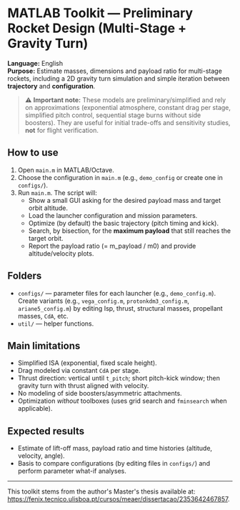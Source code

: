 
# MATLAB Toolkit — Preliminary Rocket Design (Multi-Stage + Gravity Turn)

**Language:** English  
**Purpose:** Estimate masses, dimensions and payload ratio for multi-stage rockets, including a 2D gravity turn simulation and simple iteration between **trajectory** and **configuration**.

> ⚠️ **Important note:** These models are preliminary/simplified and rely on approximations (exponential atmosphere, constant drag per stage, simplified pitch control, sequential stage burns without side boosters). They are useful for initial trade-offs and sensitivity studies, **not** for flight verification.

## How to use
1. Open `main.m` in MATLAB/Octave.
2. Choose the configuration in `main.m` (e.g., `demo_config` or create one in `configs/`).
3. Run `main.m`. The script will:
   - Show a small GUI asking for the desired payload mass and target orbit altitude.
   - Load the launcher configuration and mission parameters.
   - Optimize (by default) the basic trajectory (pitch timing and kick).
   - Search, by bisection, for the **maximum payload** that still reaches the target orbit.
   - Report the payload ratio (= m_payload / m0) and provide altitude/velocity plots.

## Folders
- `configs/` — parameter files for each launcher (e.g., `demo_config.m`).  
  Create variants (e.g., `vega_config.m`, `protonkdm3_config.m`, `ariane5_config.m`) by editing Isp, thrust, structural masses, propellant masses, `CdA`, etc.
- `util/` — helper functions.

## Main limitations
- Simplified ISA (exponential, fixed scale height).
- Drag modeled via constant `CdA` per stage.
- Thrust direction: vertical until `t_pitch`; short pitch-kick window; then gravity turn with thrust aligned with velocity.
- No modeling of side boosters/asymmetric attachments.
- Optimization *without* toolboxes (uses grid search and `fminsearch` when applicable).

## Expected results
- Estimate of lift-off mass, payload ratio and time histories (altitude, velocity, angle).
- Basis to compare configurations (by editing files in `configs/`) and perform parameter what-if analyses.

---
This toolkit stems from the author's Master's thesis available at: <https://fenix.tecnico.ulisboa.pt/cursos/meaer/dissertacao/2353642467857>.
